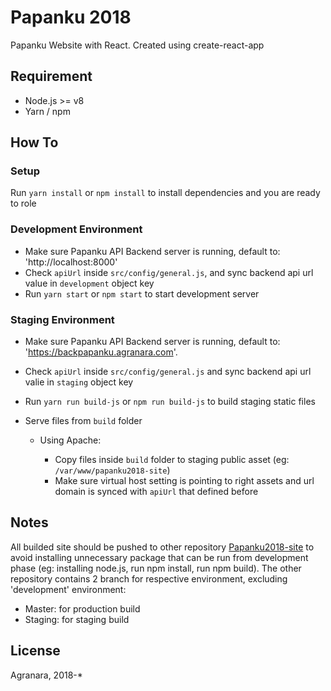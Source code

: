 # Papanku 2018

Papanku Website with React. Created using create-react-app

## Requirement

- Node.js >= v8
- Yarn / npm

## How To

### Setup

Run `yarn install` or `npm install` to install dependencies and you are ready to role

### Development Environment

- Make sure Papanku API Backend server is running, default to: 'http://localhost:8000'
- Check `apiUrl` inside `src/config/general.js`, and sync backend api url value in `development` object key
- Run `yarn start` or `npm start` to start development server

### Staging Environment

- Make sure Papanku API Backend server is running, default to: 'https://backpapanku.agranara.com'.
- Check `apiUrl` inside `src/config/general.js` and sync backend api url valie in `staging` object key
- Run `yarn run build-js` or `npm run build-js` to build staging static files
- Serve files from `build` folder

  - Using Apache:

    - Copy files inside `build` folder to staging public asset (eg: `/var/www/papanku2018-site`)
    - Make sure virtual host setting is pointing to right assets and url domain is synced with `apiUrl` that defined before

## Notes

All builded site should be pushed to other repository [Papanku2018-site](http://206.189.41.47/r_e_d_d/Papanku2018-site) to avoid installing unnecessary package that can be run from development phase (eg: installing node.js, run npm install, run npm build).
The other repository contains 2 branch for respective environment, excluding 'development' environment:

- Master: for production build
- Staging: for staging build

## License

Agranara, 2018-\*

